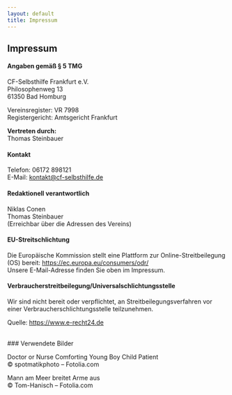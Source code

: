 ```yaml
---
layout: default
title: Impressum
---
```


## Impressum

#### Angaben gemäß § 5 TMG
CF-Selbsthilfe Frankfurt e.V.  
Philosophenweg 13  
61350 Bad Homburg

Vereinsregister: VR 7998  
Registergericht: Amtsgericht Frankfurt

**Vertreten durch:**  
Thomas Steinbauer

#### Kontakt
Telefon: 06172 898121  
E-Mail: kontakt@cf-selbsthilfe.de

#### Redaktionell verantwortlich
Niklas Conen  
Thomas Steinbauer  
(Erreichbar über die Adressen des Vereins)

#### EU-Streitschlichtung
Die Europäische Kommission stellt eine Plattform zur Online-Streitbeilegung (OS) bereit: <a href="https://ec.europa.eu/consumers/odr/" target="_blank" rel="noopener noreferrer">https://ec.europa.eu/consumers/odr/</a>  
Unsere E-Mail-Adresse finden Sie oben im Impressum.

#### Verbraucher­streit­beilegung/Universal­schlichtungs­stelle
Wir sind nicht bereit oder verpflichtet, an Streitbeilegungsverfahren vor einer Verbraucherschlichtungsstelle teilzunehmen.

Quelle: <a href="https://www.e-recht24.de">https://www.e-recht24.de</a>

<br>
### Verwendete Bilder

Doctor or Nurse Comforting Young Boy Child Patient  
&copy; spotmatikphoto – Fotolia.com

Mann am Meer breitet Arme aus  
&copy; Tom-Hanisch – Fotolia.com